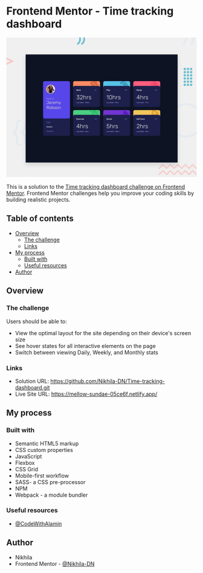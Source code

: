 # Frontend Mentor - Time tracking dashboard

![Design preview for the Time tracking dashboard coding challenge](./design/desktop-preview.jpg)

This is a solution to the [Time tracking dashboard challenge on Frontend Mentor](https://www.frontendmentor.io/challenges/time-tracking-dashboard-UIQ7167Jw). Frontend Mentor challenges help you improve your coding skills by building realistic projects. 

## Table of contents

- [Overview](#overview)
  - [The challenge](#the-challenge)
  - [Links](#links)
- [My process](#my-process)
  - [Built with](#built-with)
  - [Useful resources](#useful-resources)
- [Author](#author)


## Overview

### The challenge

Users should be able to:

- View the optimal layout for the site depending on their device's screen size
- See hover states for all interactive elements on the page
- Switch between viewing Daily, Weekly, and Monthly stats

### Links

- Solution URL: https://github.com/Nikhila-DN/Time-tracking-dashboard.git
- Live Site URL: https://mellow-sundae-05ce6f.netlify.app/

## My process

### Built with

- Semantic HTML5 markup
- CSS custom properties
- JavaScript
- Flexbox
- CSS Grid
- Mobile-first workflow
- SASS- a CSS pre-processor
- NPM
- Webpack - a module bundler


### Useful resources

- [@CodeWithAlamin](https://youtu.be/4NmP-O828xA?si=-40gvXDo1gn2IEaQ)

## Author

- Nikhila
- Frontend Mentor - [@Nikhila-DN](https://www.frontendmentor.io/profile/Nikhila-DN)

